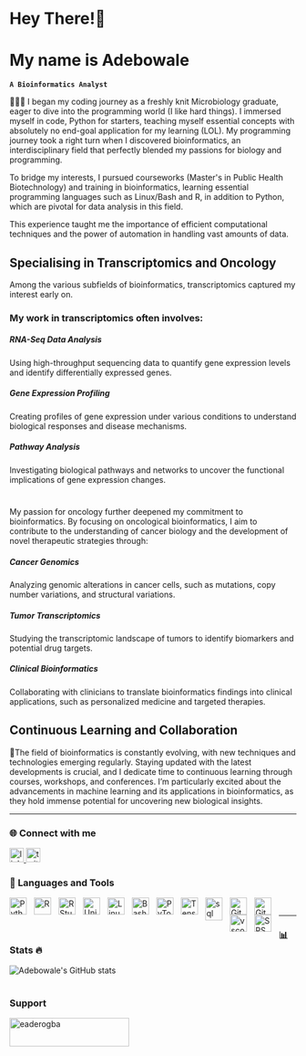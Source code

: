 # Hey There!👋
# My name is Adebowale

**`A Bioinformatics Analyst`**

👩🏻‍💻 I began my coding journey as a freshly knit Microbiology graduate, eager to dive into the programming world (I like hard things). I immersed myself in code, Python for starters, teaching myself essential concepts with absolutely no end-goal application for my learning (LOL). My programming journey took a right turn when I discovered bioinformatics, an interdisciplinary field that perfectly blended my passions for biology and programming.

To bridge my interests, I pursued courseworks (Master's in Public Health Biotechnology) and training in bioinformatics, learning essential programming languages such as Linux/Bash and R, in addition to Python, which are pivotal for data analysis in this field.

This experience taught me the importance of efficient computational techniques and the power of automation in handling vast amounts of data.

## Specialising in Transcriptomics and Oncology
Among the various subfields of bioinformatics, transcriptomics captured my interest early on.

### My work in transcriptomics often involves:
##### RNA-Seq Data Analysis
Using high-throughput sequencing data to quantify gene expression levels and identify differentially expressed genes.

##### Gene Expression Profiling
Creating profiles of gene expression under various conditions to understand biological responses and disease mechanisms.

##### Pathway Analysis
Investigating biological pathways and networks to uncover the functional implications of gene expression changes.
#
My passion for oncology further deepened my commitment to bioinformatics. By focusing on oncological bioinformatics, I aim to contribute to the understanding of cancer biology and the development of novel therapeutic strategies through:

##### Cancer Genomics
Analyzing genomic alterations in cancer cells, such as mutations, copy number variations, and structural variations.

##### Tumor Transcriptomics
Studying the transcriptomic landscape of tumors to identify biomarkers and potential drug targets.

##### Clinical Bioinformatics
Collaborating with clinicians to translate bioinformatics findings into clinical applications, such as personalized medicine and targeted therapies.<br/>

## Continuous Learning and Collaboration
💭The field of bioinformatics is constantly evolving, with new techniques and technologies emerging regularly. Staying updated with the latest developments is crucial, and I dedicate time to continuous learning through courses, workshops, and conferences. I’m particularly excited about the advancements in machine learning and its applications in bioinformatics, as they hold immense potential for uncovering new biological insights.<br/>

---

<h3 align="left">🌐 Connect with me</h3>

<div align="left">
  <a href="https://www.linkedin.com/in/adebowaleaderogba/" target="_blank">
    <img src="https://img.shields.io/static/v1?message=LinkedIn&logo=linkedin&label=&color=0077B5&logoColor=white&labelColor=&style=for-the-badge" height="25" alt="linkedin logo"  />
  </a>
  <a href="https://x.com/Kng_dB" target="_blank">
    <img src="https://img.shields.io/static/v1?message=Twitter&logo=twitter&label=&color=1DA1F2&logoColor=white&labelColor=&style=for-the-badge" height="25" alt="twitter logo"  />
  </a>
</div>

### 🧰 Languages and Tools

<img align="left" alt="Python" width="30px" style="padding-right:10px;" src="https://cdn.jsdelivr.net/gh/devicons/devicon/icons/python/python-plain.svg" />
<img align="left" alt="R" width="30px" style="padding-right:10px;"
src="https://cdn.jsdelivr.net/gh/devicons/devicon@latest/icons/r/r-original.svg" />
<img align="left" alt="RStudio" width="30px" style="padding-right:10px;"
src="https://cdn.jsdelivr.net/gh/devicons/devicon@latest/icons/rstudio/rstudio-original.svg" />
<img align="left" alt="Unix" width="30px" style="padding-right:10px;"
src="https://cdn.jsdelivr.net/gh/devicons/devicon@latest/icons/unix/unix-original.svg" />
<img align="left" alt="Linux" width="30px" style="padding-right:10px;" src="https://cdn.jsdelivr.net/gh/devicons/devicon/icons/linux/linux-original.svg" />
<img align="left" alt="Bash" width="30px" style="padding-right:10px;" src="https://cdn.jsdelivr.net/gh/devicons/devicon/icons/bash/bash-original.svg" />
<img align="left" alt="PyTorch" width="30px" style="padding-right:10px;"
src="https://cdn.jsdelivr.net/gh/devicons/devicon@latest/icons/pytorch/pytorch-plain-wordmark.svg" />
<img align="left" alt="TensorFlow" width="30px" style="padding-right:10px;"
src="https://cdn.jsdelivr.net/gh/devicons/devicon@latest/icons/tensorflow/tensorflow-original-wordmark.svg" />
<img align="left" alt="sql" width="30px" style="padding-right:10px;"
src="https://cdn.jsdelivr.net/gh/devicons/devicon/icons/mysql/mysql-original.svg" height="40" alt="mysql logo"  />
<img align="left" alt="Git" width="30px" style="padding-right:10px;" src="https://cdn.jsdelivr.net/gh/devicons/devicon/icons/git/git-original.svg" />
<img align="left" alt="GitHub" width="30px" style="padding-right:10px;" src="https://cdn.jsdelivr.net/gh/devicons/devicon/icons/github/github-original.svg" />
<img align="left" alt="vscode" width="30px" style="padding-right:10px;"
src="https://cdn.jsdelivr.net/gh/devicons/devicon@latest/icons/vscode/vscode-original.svg" />
<img align="left" alt="SPSS" width="30px" style="padding-right:10px;"
src="https://cdn.jsdelivr.net/gh/devicons/devicon@latest/icons/spss/spss-plain.svg" />
<br />

---

### 📊 Stats 🔥

![Adebowale's GitHub stats](https://github-readme-stats.vercel.app/api?username=eaderogba&show_icons=true&theme=gruvbox)

<!-- ![GitHub Streak](https://streak-stats.demolab.com?user=eaderogbat&theme=gruvbox&border_radius=4.5) -->

#
<!--
<details>
 <summary><h3>👨‍💻 Adebowale's Coding Journey</h3></summary>
   

-->
<h3 align="left">Support</h3>
<p><a href="https://www.buymeacoffee.com/eaderogba"> <img align="left" src="https://cdn.buymeacoffee.com/buttons/v2/default-yellow.png" height="50" width="210" alt="eaderogba" /></a><a href="https://ko-fi.com/eaderogba"> <img align="left" 

